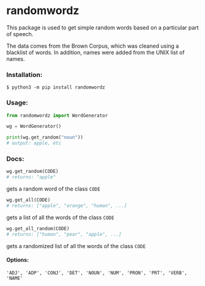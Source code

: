 # randomwordz

This package is used to get simple random words based on a particular part of speech. 

The data comes from the Brown Corpus, which was cleaned using a blacklist of words. In addition, 
names were added from the UNIX list of names.

### Installation:

```
$ python3 -m pip install randomwordz
```

### Usage:

```py
from randomwordz import WordGenerator

wg = WordGenerator()

print(wg.get_random("noun"))
# output: apple, etc
```

### Docs:

```py
wg.get_random(CODE)
# returns: "apple"
```
gets a random word of the class `CODE`

```py
wg.get_all(CODE)
# returns: ["apple", "orange", "human", ...]
```
gets a list of all the words of the class `CODE`

```py
wg.get_all_random(CODE)
# returns: ["human", "pear", "apple", ...]
```
gets a randomized list of all the words of the class `CODE`

#### Options:

```
'ADJ', 'ADP', 'CONJ', 'DET', 'NOUN', 'NUM', 'PRON', 'PRT', 'VERB', 'NAME'
```



